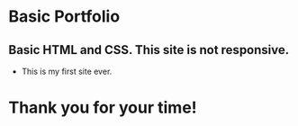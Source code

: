 # Basic Portfolio

## Basic HTML and CSS. This site is not responsive. 

- This is my first site ever.

# Thank you for your time!
